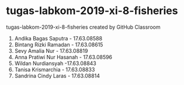 # tugas-labkom-2019-xi-8-fisheries
tugas-labkom-2019-xi-8-fisheries created by GitHub Classroom
1. Andika Bagas Saputra - 17.63.08588
2. Bintang Rizki Ramadan - 17.63.08615
3. Sevy Amalia Nur - 17.63.08819
4. Anna Pratiwi Nur Hasanah - 17.63.08596
5. Wildan Nurdiansyah -17.63.08843
6. Tanisa Krismarchia - 17.63.08833
7. Sandrina Cindy Laras - 17.63.08814
